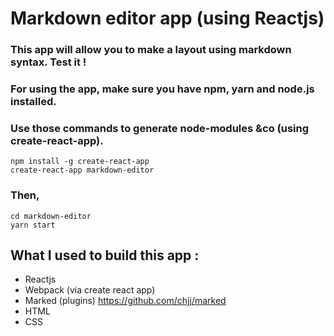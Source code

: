 ﻿# Markdown editor app (using Reactjs)


### This app will allow you to make a layout using markdown syntax. Test it !
### For using the app, make sure you have npm, yarn and node.js installed.


### Use those commands to generate node-modules &co (using create-react-app).
```
npm install -g create-react-app
create-react-app markdown-editor
```
### Then,
```
cd markdown-editor
yarn start
```

## What I used to build this app :
* Reactjs
* Webpack (via create react app)
* Marked (plugins) https://github.com/chjj/marked
* HTML
* CSS